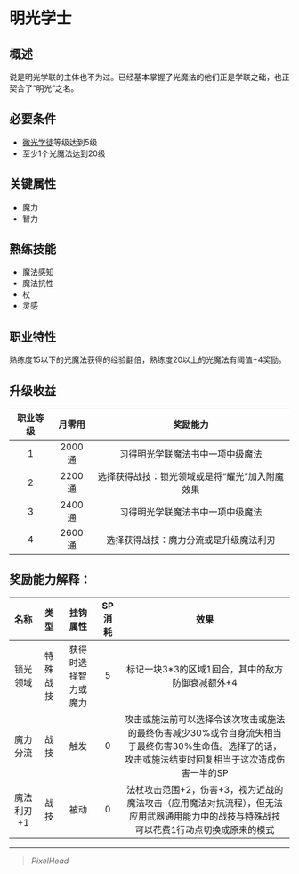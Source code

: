 # 明光学士

## 概述

说是明光学联的主体也不为过。已经基本掌握了光魔法的他们正是学联之础，也正契合了“明光”之名。

## 必要条件

* <a href="../lightApprentice" target="_blank">微光学徒</a>等级达到5级
* 至少1个光魔法达到20级

## 关键属性

* 魔力
* 智力

## 熟练技能

* 魔法感知
* 魔法抗性
* 杖
* 灵感
  
## 职业特性

熟练度15以下的光魔法获得的经验翻倍，熟练度20以上的光魔法有阈值+4奖励。

## 升级收益

职业等级|月零用|奖励能力
:--:|:--:|:--:
1|2000通|习得明光学联魔法书中一项中级魔法
2|2200通|选择获得战技：锁光领域或是将“耀光”加入附魔效果
3|2400通|习得明光学联魔法书中一项中级魔法
4|2600通|选择获得战技：魔力分流或是升级魔法利刃


## 奖励能力解释：

名称|类型|挂钩属性|SP消耗|效果
:--:|:--:|:--:|:--:|:--:
锁光领域|特殊战技|获得时选择智力或魔力|5|标记一块3*3的区域1回合，其中的敌方防御衰减额外+4
魔力分流|战技|触发|0|攻击或施法前可以选择令该次攻击或施法的最终伤害减少30%或令自身流失相当于最终伤害30%生命值。选择了的话，攻击或施法结束时回复相当于这次造成伤害一半的SP
魔法利刃+1|战技|被动|0|法杖攻击范围+2，伤害+3，视为近战的魔法攻击（应用魔法对抗流程），但无法应用武器通用能力中的战技与特殊战技<br>可以花费1行动点切换成原来的模式

---

> *PixelHead*